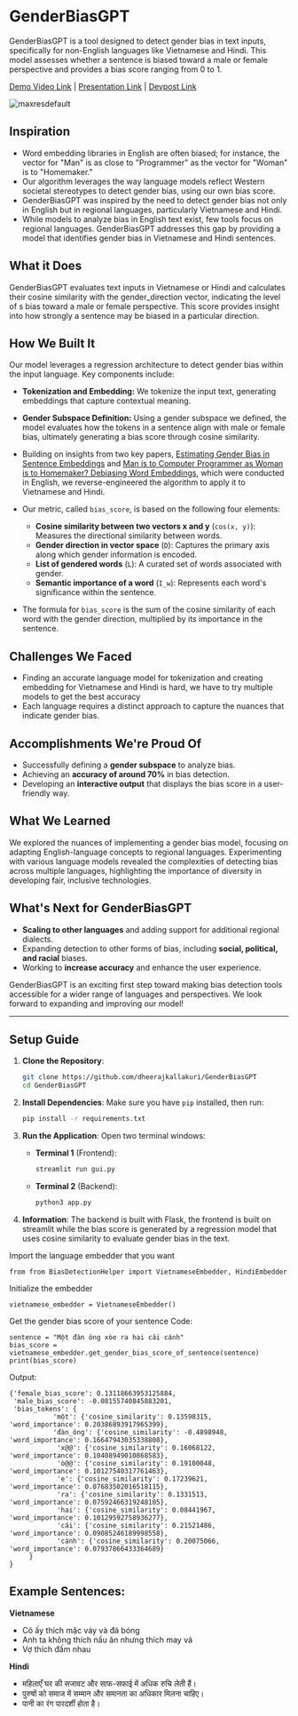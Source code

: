 # GenderBiasGPT

GenderBiasGPT is a tool designed to detect gender bias in text inputs, specifically for non-English languages like Vietnamese and Hindi. This model assesses whether a sentence is biased toward a male or female perspective and provides a bias score ranging from 0 to 1.

[Demo Video Link](https://youtu.be/Y00wXz7UuC8) | [Presentation Link](https://docs.google.com/presentation/d/1gW6mgpVI6ElJAMt6ORozUrit6j601suvUXyPaN7WVYg/edit?usp=sharing) | [Devpost Link](https://devpost.com/software/genderbiasgpt-for-regional-languages)


![maxresdefault](https://github.com/user-attachments/assets/916948f9-54a2-42c3-be17-1c7fd9a35b07)


## Inspiration
- Word embedding libraries in English are often biased; for instance, the vector for "Man" is as close to "Programmer" as the vector for "Woman" is to "Homemaker."
- Our algorithm leverages the way language models reflect Western societal stereotypes to detect gender bias, using our own bias score.
- GenderBiasGPT was inspired by the need to detect gender bias not only in English but in regional languages, particularly Vietnamese and Hindi.
- While models to analyze bias in English text exist, few tools focus on regional languages. GenderBiasGPT addresses this gap by providing a model that identifies gender bias in Vietnamese and Hindi sentences.


## What it Does
GenderBiasGPT evaluates text inputs in Vietnamese or Hindi and calculates their cosine similarity with the gender_direction vector, indicating the level of s bias toward a male or female perspective. This score provides insight into how strongly a sentence may be biased in a particular direction.

## How We Built It
Our model leverages a regression architecture to detect gender bias within the input language. Key components include:
- **Tokenization and Embedding:** We tokenize the input text, generating embeddings that capture contextual meaning.
- **Gender Subspace Definition:** Using a gender subspace we defined, the model evaluates how the tokens in a sentence align with male or female bias, ultimately generating a bias score through cosine similarity.

- Building on insights from two key papers, [Estimating Gender Bias in Sentence Embeddings](https://www.politesi.polimi.it/retrieve/4e623e81-fd73-49f7-bc03-24482b923426/Estimating%20Gender%20Bias%20in%20Sentence%20Embeddings.pdf) and [Man is to Computer Programmer as Woman is to Homemaker? Debiasing Word Embeddings](https://arxiv.org/pdf/1607.06520), which were conducted in English, we reverse-engineered the algorithm to apply it to Vietnamese and Hindi.
  
- Our metric, called `bias_score`, is based on the following four elements:
  - **Cosine similarity between two vectors x and y** (`cos(x, y)`): Measures the directional similarity between words.
  - **Gender direction in vector space** (`D`): Captures the primary axis along which gender information is encoded.
  - **List of gendered words** (`L`): A curated set of words associated with gender.
  - **Semantic importance of a word** (`I_w`): Represents each word's significance within the sentence.
  
- The formula for `bias_score` is the sum of the cosine similarity of each word with the gender direction, multiplied by its importance in the sentence.

## Challenges We Faced
- Finding an accurate language model for tokenization and creating embedding for Vietnamese and Hindi is hard, we have to try multiple models to get the best accuracy
- Each language requires a distinct approach to capture the nuances that indicate gender bias.

## Accomplishments We're Proud Of
- Successfully defining a **gender subspace** to analyze bias.
- Achieving an **accuracy of around 70%** in bias detection.
- Developing an **interactive output** that displays the bias score in a user-friendly way.

## What We Learned
We explored the nuances of implementing a gender bias model, focusing on adapting English-language concepts to regional languages. Experimenting with various language models revealed the complexities of detecting bias across multiple languages, highlighting the importance of diversity in developing fair, inclusive technologies.

## What's Next for GenderBiasGPT
- **Scaling to other languages** and adding support for additional regional dialects.
- Expanding detection to other forms of bias, including **social, political, and racial** biases.
- Working to **increase accuracy** and enhance the user experience.

GenderBiasGPT is an exciting first step toward making bias detection tools accessible for a wider range of languages and perspectives. We look forward to expanding and improving our model!

---

## Setup Guide

1. **Clone the Repository**:
   ```bash
   git clone https://github.com/dheerajkallakuri/GenderBiasGPT
   cd GenderBiasGPT
   ```

2. **Install Dependencies**:
   Make sure you have `pip` installed, then run:
   ```bash
   pip install -r requirements.txt
   ```

3. **Run the Application**:
   Open two terminal windows:

   - **Terminal 1** (Frontend):
     ```bash
     streamlit run gui.py
     ```
   
   - **Terminal 2** (Backend):
     ```bash
     python3 app.py
     ```

4. **Information**:
   The backend is built with Flask, the frontend is built on streamlit while the bias score is generated by a regression model that uses cosine similarity to evaluate gender bias in the text.

Import the language embedder that you want 

```
from from BiasDetectionHelper import VietnameseEmbedder, HindiEmbedder
```
Initialize the embedder

```
vietnamese_embedder = VietnameseEmbedder()
```
Get the gender bias score of your sentence
Code:

```
sentence = "Một đàn ông xòe ra hai cái cánh"
bias_score = vietnamese_embedder.get_gender_bias_score_of_sentence(sentence)
print(bias_score)
```

Output:
```
{'female_bias_score': 0.13118663953125884,
 'male_bias_score': -0.08155740845883201,
 'bias_tokens': {
           'một': {'cosine_similarity': 0.13598315,      'word_importance': 0.20386893917965399},
           'đàn_ông': {'cosine_similarity': -0.4898948,    'word_importance': 0.16647943035338808},
            'x@@': {'cosine_similarity': 0.16068122,   'word_importance': 0.10408949010868583},
            'ò@@': {'cosine_similarity': 0.19100048,   'word_importance': 0.10127540317761463},
            'e': {'cosine_similarity': 0.17239621,   'word_importance': 0.07683502016518115},
            'ra': {'cosine_similarity': 0.1331513,   'word_importance': 0.07592466319248105},
            'hai': {'cosine_similarity': 0.08441967,   'word_importance': 0.10129592758936277},
            'cái': {'cosine_similarity': 0.21521486,   'word_importance': 0.09085246189998558},
            'cánh': {'cosine_similarity': 0.20075066,   'word_importance': 0.07937866433364689}
     }
}
```

## Example Sentences:

**Vietnamese**
- Cô ấy thích mặc váy và đá bóng
- Anh ta không thích nấu ăn nhưng thích may vá
- Vợ thích đấm nhau

**Hindi**
- महिलाएँ घर की सजावट और साफ-सफाई में अधिक रुचि लेती हैं।
- पुरुषों को समाज में सम्मान और समानता का अधिकार मिलना चाहिए।
- पानी का रंग पारदर्शी होता है।


